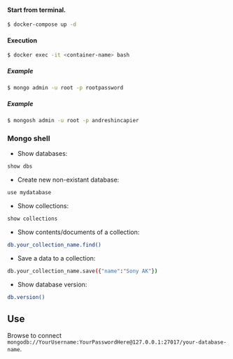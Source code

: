 #### Start from terminal.

```bash
$ docker-compose up -d
```

#### Execution

```bash
$ docker exec -it <container-name> bash
```

##### Example

```bash
$ mongo admin -u root -p rootpassword
```

##### Example

```bash
$ mongosh admin -u root -p andreshincapier
```

### Mongo shell

- Show databases:

```bash
show dbs
```

- Create new non-existant database:
```bash
use mydatabase
```
- Show collections:
```bash
show collections
```
- Show contents/documents of a collection:
```bash
db.your_collection_name.find()
```
- Save a data to a collection:
```bash
db.your_collection_name.save({"name":"Sony AK"})
```
- Show database version:
```bash
db.version()
```

## Use
Browse to  connect `mongodb://YourUsername:YourPasswordHere@127.0.0.1:27017/your-database-name`.
